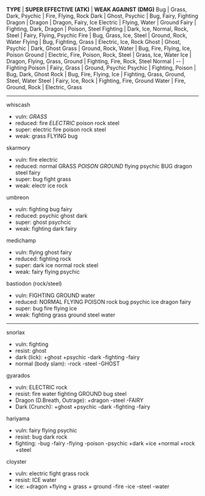 __TYPE__  |  __SUPER EFFECTIVE (ATK)__  |  __WEAK AGAINST (DMG)__
Bug  |  Grass, Dark, Psychic  |  Fire, Flying, Rock
Dark  |  Ghost, Psychic  |  Bug, Fairy, Fighting
Dragon  |  Dragon  |  Dragon, Fairy, Ice
Electric  |  Flying, Water  |  Ground
Fairy  |  Fighting, Dark, Dragon  |  Poison, Steel
Fighting  |  Dark, Ice, Normal, Rock, Steel  |  Fairy, Flying, Psychic
Fire  |  Bug, Grass, Ice, Steel  |  Ground, Rock, Water
Flying  |  Bug, Fighting, Grass  |  Electric, Ice, Rock
Ghost  |  Ghost, Psychic  |  Dark, Ghost
Grass  |  Ground, Rock, Water  |  Bug, Fire, Flying, Ice, Poison
Ground  |  Electric, Fire, Poison, Rock, Steel  |  Grass, Ice, Water
Ice  |  Dragon, Flying, Grass, Ground  |  Fighting, Fire, Rock, Steel
Normal  |  --  |  Fighting
Poison  |  Fairy, Grass  |  Ground, Psychic
Psychic  |  Fighting, Poison  |  Bug, Dark, Ghost
Rock  |  Bug, Fire, Flying, Ice  |  Fighting, Grass, Ground, Steel, Water
Steel  |  Fairy, Ice, Rock  |  Fighting, Fire, Ground
Water  |  Fire, Ground, Rock  |  Electric, Grass

-------

whiscash
- vuln: *GRASS*
- reduced: fire *ELECTRIC* poison rock steel
- super: electric fire poison rock steel
- weak: grass FLYING bug

skarmory
- vuln: fire electric
- reduced: normal GRASS *POISON* *GROUND* flying psychic BUG dragon steel fairy
- super: bug fight grass
- weak: electr ice rock

umbreon
- vuln: fighting bug fairy
- reduced: psychic ghost dark
- super: ghost psychcic
- weak: fighting dark fairy

medichamp
- vuln: flying ghost fairy
- reduced: fighting rock
- super: dark ice normal rock steel
- weak: fairy flying psychic

bastiodon (rock/steel)
- vuln: FIGHTING GROUND water
- reduced: NORMAL FLYING POISON rock bug psychic ice dragon fairy
- super: bug fire flying ice
- weak: fighting grass ground steel water

--------

snorlax
- vuln: fighting
- resist: ghost
- dark (lick): +ghost +psychic -dark -fighting -fairy
- normal (body slam): -rock -steel -GHOST

gyarados
- vuln: ELECTRIC rock
- resist: fire water fighting GROUND bug steel
- Dragon (D.Breath, Outrage): +dragon -steel -FAIRY
- Dark (Crunch): +ghost +psychic -dark -fighting -fairy

hariyama
- vuln: fairy flying psychic
- resist: bug dark rock
- fighting: -bug -fairy -flying -poison -psychic +dark +ice +normal +rock +steel

cloyster
- vuln: electric fight grass rock
- resist: ICE water
- ice: +dragon +flying + grass + ground -fire -ice -steel -water